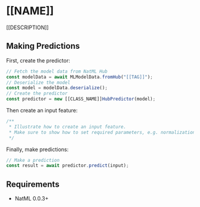 # [[NAME]]
[[DESCRIPTION]]

## Making Predictions
First, create the predictor:
```typescript
// Fetch the model data from NatML Hub
const modelData = await MLModelData.fromHub("[[TAG]]");
// Deserialize the model
const model = modelData.deserialize();
// Create the predictor
const predictor = new [[CLASS_NAME]]HubPredictor(model);
```

Then create an input feature:
```typescript
/**
 * Illustrate how to create an input feature.
 * Make sure to show how to set required parameters, e.g. normalization on images
 */
```

Finally, make predictions:
```typescript
// Make a prediction
const result = await predictor.predict(input);
```

## Requirements
- NatML 0.0.3+